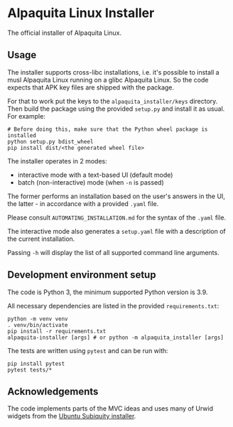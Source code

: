 # Alpaquita Linux Installer

The official installer of Alpaquita Linux.

## Usage

The installer supports cross-libc installations, i.e. it's possible
to install a musl Alpaquita Linux running on a glibc Alpaquita Linux.
So the code expects that APK key files are shipped with the package.

For that to work put the keys to the `alpaquita_installer/keys` directory.
Then build the package using the provided `setup.py` and install it as usual.
For example:

```
# Before doing this, make sure that the Python wheel package is installed
python setup.py bdist_wheel
pip install dist/<the generated wheel file>
```

The installer operates in 2 modes:
 * interactive mode with a text-based UI (default mode)
 * batch (non-interactive) mode (when `-n` is passed)

The former performs an installation based on the user's answers
in the UI, the latter - in accordance with a provided `.yaml` file.

Please consult `AUTOMATING_INSTALLATION.md` for the syntax of the `.yaml` file.

The interactive mode also generates a `setup.yaml` file with a description
of the current installation.

Passing `-h` will display the list of all supported command line arguments.

## Development environment setup
The code is Python 3, the minimum supported Python version is 3.9.

All necessary dependencies are listed in the provided `requirements.txt`:
```
python -m venv venv
. venv/bin/activate
pip install -r requirements.txt
alpaquita-installer [args] # or python -m alpaquita_installer [args]
```

The tests are written using `pytest` and can be run with:
```
pip install pytest
pytest tests/*
```

## Acknowledgements

The code implements parts of the MVC ideas and uses many of Urwid widgets
from the [Ubuntu Subiquity installer](https://github.com/canonical/subiquity/blob/main/DESIGN.md).
